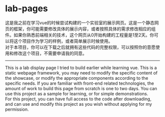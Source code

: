 # lab-pages

这是我之前在学习vue的时候尝试构建的一个实验室的展示网页。这是一个静态网页的框架，你可能需要修改具体的展示内容，或者按照具体的需求修改相应的组件。如果你熟悉前端相关的技术，这个网页从0开始构建的工程量是1至2天。你可以将这个项目作为学习的样例，或者简单展示时候使用。  
对于本项目，你可以在下载之后就拥有这些代码的完整权限，可以按照你的意愿使用和修改这个项目，不需要申请我的同意。

---

This is a lab display page I tried to build earlier while learning vue. This is a static webpage framework, you may need to modify the specific content of the showcase, or modify the appropriate components according to the specific needs. If you are familiar with front-end related technologies, the amount of work to build this page from scratch is one to two days. You can use this project as a sample for learning, or for simple demonstrations.  
For this project, you can have full access to the code after downloading, and can use and modify this project as you wish without applying for my permission.
